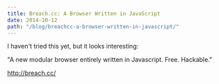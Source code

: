 ```yaml
---
title: Breach.cc: A Browser Written in JavaScript
date: 2014-10-12
path: "/blog/breachcc-a-browser-written-in-javascript/"
---
```


I haven't tried this yet, but it looks interesting:

"A new modular browser entirely written in Javascript. Free. Hackable."

http://breach.cc/
